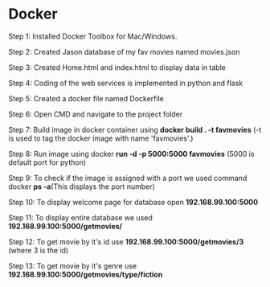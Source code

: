# Docker
 Step 1: Installed Docker Toolbox for Mac/Windows.
 
 Step 2: Created Jason database of my fav movies named movies.json
 
 Step 3: Created Home.html and index.html to display data in table
 
 Step 4: Coding of the web services is implemented in python and flask
 
 Step 5: Created a docker file named Dockerfile
 
 Step 6: Open CMD and navigate to the project folder
 
 Step 7: Build image in docker container using **docker build . -t favmovies** (-t is used to tag the docker image with name 'favmovies'.)
 
 Step 8: Run image using docker **run -d -p 5000:5000 favmovies** (5000 is default port for python)
 
 Step 9: To check if the image is assigned with a port we used command docker **ps -a**(This displays the port number)
 
 Step 10: To display welcome page for database open **192.168.99.100:5000**
 
 Step 11: To display entire database we used **192.168.99.100:5000/getmovies/**
 
 Step 12: To get movie by it's id use **192.168.99.100:5000/getmovies/3** (where 3 is the id)
 
 Step 13: To get movie by it's genre use **192.168.99.100:5000/getmovies/type/fiction**
